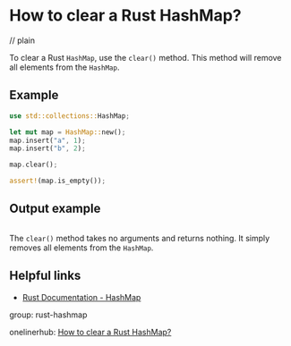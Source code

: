 # How to clear a Rust HashMap?
// plain

To clear a Rust `HashMap`, use the `clear()` method. This method will remove all elements from the `HashMap`.

## Example

```rust
use std::collections::HashMap;

let mut map = HashMap::new();
map.insert("a", 1);
map.insert("b", 2);

map.clear();

assert!(map.is_empty());
```

## Output example

```
```

The `clear()` method takes no arguments and returns nothing. It simply removes all elements from the `HashMap`.

## Helpful links

- [Rust Documentation - HashMap](https://doc.rust-lang.org/std/collections/struct.HashMap.html)

group: rust-hashmap

onelinerhub: [How to clear a Rust HashMap?](https://onelinerhub.com/rust/how-to-clear-a-rust-hashmap)